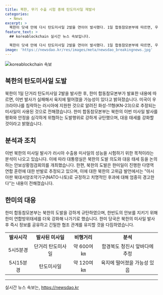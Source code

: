 ```yaml
---
title: 북한, 무기 수출 시험 중에 탄도미사일 재발사
categories:
  - News
excerpt: >
  북한이 닷새 만에 다시 탄도미사일 2발을 연이어 발사했다. 1일 합동참모본부에 따르면, 우리 군은 황해남도 장연 일대에서 북한이 동북 방향으로 발사한 탄도미사일 2발을 포착했다. 북한의 단거리 탄도미사일은 600여㎞를 비행하다가 육지에 떨어지며, 군 당국은 실패 가능성을 추정하고 있다. 북한의 도발은 한미일이 진행한 연합 훈련에 대한 반발로 해석되고 있으며, 합참은 이를 강력히 규탄하며 군의 대응 태세를 강화할 것을 밝혔다.
feature_text: >
  ## koreablockchain 실시간 뉴스 속보입니다.

  북한이 닷새 만에 다시 탄도미사일 2발을 연이어 발사했다. 1일 합동참모본부에 따르면, 우리 군은 황해남도 장연 일대에서 북한이 동북 방향으로 발사한 탄도미사일 2발을 포착했다. 북한의 단거리 탄도미사일은 600여㎞를 비행하다가 육지에 떨어지며, 군 당국은 실패 가능성을 추정하고 있다. 북한의 도발은 한미일이 진행한 연합 훈련에 대한 반발로 해석되고 있으며, 합참은 이를 강력히 규탄하며 군의 대응 태세를 강화할 것을 밝혔다.
image: 'https://newsdao.kr/res/images/meta/newsdao_breakingnews.jpg'
---
```


<p><img src="https://newsdao.kr/res/images/meta/newsdao_breakingnews.jpg" alt="koreablockchain 속보" /></p>

<h2 data-ke-size="size26">북한의 탄도미사일 도발</h2>

<p data-ke-size="size16">북한이 1일 단거리 탄도미사일 2발을 발사한 후, 한미 합동참모본부가 발표한 내용에 따르면, 이번 발사가 실패해서 육지에 떨어졌을 가능성이 있다고 밝혀졌습니다. 미국이 우크라이나를 침략하는 러시아에 지원한 것으로 알려진 화성-11형(KN-23)으로 추정되는 미사일이 사용된 것으로 전해졌습니다. 한미 합동참모본부는 북한의 이번 미사일 발사를 평화와 안정을 심각하게 위협하는 도발행위로 강하게 규탄했으며, 대응 태세를 강화할 것이라고 밝혔습니다.</p>

<h2 data-ke-size="size26">분석과 조치</h2>

<p data-ke-size="size16">이번 북한의 미사일 발사가 러시아 수출용 미사일의 성능을 시험하기 위한 목적이라는 분석이 나오고 있습니다. 이에 따라 대통령실은 북한의 도발 의도와 대응 태세 등을 논의하는 안보상황점검회의를 개최했습니다. 한편, 북한의 도발은 한미일이 진행한 다영역 연합 훈련에 대한 반발로 추정되고 있으며, 이에 대한 북한의 고위급 발언에서는 "아시아판 북대서양조약기구(NATO·나토)로 규정하고 치명적인 후과에 대해 엄중히 경고한다"는 내용이 전해졌습니다.</p>

<h2 data-ke-size="size26">한미의 대응</h2>

<p data-ke-size="size16">한미 합동참모본부는 북한의 도발을 강하게 규탄하였으며, 한반도의 안보를 지키기 위해 한미 연합방위태세를 더욱 강화해 나가기로 했습니다. 한미 당국은 북한의 미사일 발사 후 즉시 정보를 공유하고 긴밀한 협조 관계를 유지할 것을 다짐하였습니다.</p>

<table>
    <tr>
        <td style="text-align: center; height: 17px;"><b>발사시각</b></td>
        <td style="text-align: center; height: 17px;"><b>발사된 미사일</b></td>
        <td style="text-align: center; height: 17px;"><b>비행거리</b></td>
        <td style="text-align: center; height: 17px;"><b>분석</b></td>
    </tr>
    <tr>
        <td style="text-align: center; height: 17px;">5시5분경</td>
        <td style="text-align: center; height: 17px;">단거리 탄도미사일</td>
        <td style="text-align: center; height: 17px;">약 600여㎞</td>
        <td style="text-align: center; height: 17px;">함경북도 청진시 앞바다에 추정</td>
    </tr>
    <tr>
        <td style="text-align: center; height: 17px;">5시15분경</td>
        <td style="text-align: center; height: 17px;">탄도미사일</td>
        <td style="text-align: center; height: 17px;">약 120여㎞</td>
        <td style="text-align: center; height: 17px;">육지에 떨어졌을 가능성 있음</td>
    </tr>
</table>

<p><hr></p>
실시간 뉴스 속보는, <a href="https://newsdao.kr" rel="dofollow">https://newsdao.kr</a>


